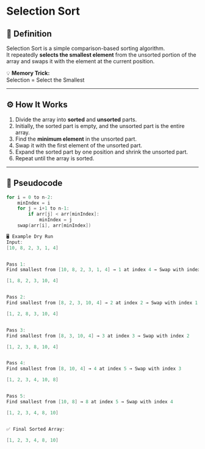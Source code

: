 # Selection Sort

## 📌 Definition
Selection Sort is a simple comparison-based sorting algorithm.  
It repeatedly **selects the smallest element** from the unsorted portion of the array and swaps it with the element at the current position.

💡 **Memory Trick:**  
Selection = Select the Smallest


---

## ⚙ How It Works
1. Divide the array into **sorted** and **unsorted** parts.
2. Initially, the sorted part is empty, and the unsorted part is the entire array.
3. Find the **minimum element** in the unsorted part.
4. Swap it with the first element of the unsorted part.
5. Expand the sorted part by one position and shrink the unsorted part.
6. Repeat until the array is sorted.

---

## 📝 Pseudocode
```cpp
for i = 0 to n-2:
    minIndex = i
    for j = i+1 to n-1:
        if arr[j] < arr[minIndex]:
            minIndex = j
    swap(arr[i], arr[minIndex])

🖥 Example Dry Run
Input:
[10, 8, 2, 3, 1, 4]


Pass 1:
Find smallest from [10, 8, 2, 3, 1, 4] → 1 at index 4 → Swap with index 0

[1, 8, 2, 3, 10, 4]


Pass 2:
Find smallest from [8, 2, 3, 10, 4] → 2 at index 2 → Swap with index 1

[1, 2, 8, 3, 10, 4]


Pass 3:
Find smallest from [8, 3, 10, 4] → 3 at index 3 → Swap with index 2

[1, 2, 3, 8, 10, 4]


Pass 4:
Find smallest from [8, 10, 4] → 4 at index 5 → Swap with index 3

[1, 2, 3, 4, 10, 8]


Pass 5:
Find smallest from [10, 8] → 8 at index 5 → Swap with index 4

[1, 2, 3, 4, 8, 10]


✅ Final Sorted Array:

[1, 2, 3, 4, 8, 10]